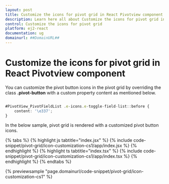 ```yaml
---
layout: post
title: Customize the icons for pivot grid in React Pivotview component | Syncfusion
description: Learn here all about Customize the icons for pivot grid in Syncfusion React Pivotview component of Syncfusion Essential JS 2 and more.
control: Customize the icons for pivot grid 
platform: ej2-react
documentation: ug
domainurl: ##DomainURL##
---
```


# Customize the icons for pivot grid in React Pivotview component

You can customize the pivot button icons in the pivot grid by overriding the class **.pivot-button** with a custom property content as mentioned below.

```ts

#PivotView_PivotFieldList .e-icons.e-toggle-field-list::before {
    content: '\e337';
}

```

In the below sample, pivot grid is rendered with a customized pivot button icons.

{% tabs %}
{% highlight js tabtitle="index.jsx" %}
{% include code-snippet/pivot-grid/icon-customization-cs1/app/index.jsx %}
{% endhighlight %}
{% highlight ts tabtitle="index.tsx" %}
{% include code-snippet/pivot-grid/icon-customization-cs1/app/index.tsx %}
{% endhighlight %}
{% endtabs %}

 {% previewsample "page.domainurl/code-snippet/pivot-grid/icon-customization-cs1" %}
